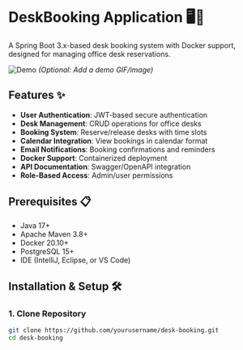 # DeskBooking Application 🖥️📅

A Spring Boot 3.x-based desk booking system with Docker support, designed for managing office desk reservations.

![Demo](resources/static/images/backgroundImage.png) *(Optional: Add a demo GIF/image)*

## Features ✨
- **User Authentication**: JWT-based secure authentication
- **Desk Management**: CRUD operations for office desks
- **Booking System**: Reserve/release desks with time slots
- **Calendar Integration**: View bookings in calendar format
- **Email Notifications**: Booking confirmations and reminders
- **Docker Support**: Containerized deployment
- **API Documentation**: Swagger/OpenAPI integration
- **Role-Based Access**: Admin/user permissions

## Prerequisites 📋
- Java 17+
- Apache Maven 3.8+
- Docker 20.10+
- PostgreSQL 15+
- IDE (IntelliJ, Eclipse, or VS Code)

## Installation & Setup 🛠️

### 1. Clone Repository
```bash
git clone https://github.com/yourusername/desk-booking.git
cd desk-booking